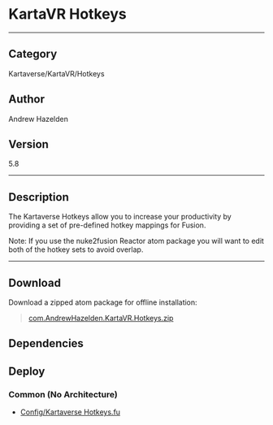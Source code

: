 # KartaVR Hotkeys
___

## Category
Kartaverse/KartaVR/Hotkeys

## Author
Andrew Hazelden

## Version
5.8

___

## Description
<p>The Kartaverse Hotkeys allow you to increase your productivity by providing a set of pre-defined hotkey mappings for Fusion.</p>

<p>Note: If you use the nuke2fusion Reactor atom package you will want to edit both of the hotkey sets to avoid overlap.</p>

___

## Download

Download a zipped atom package for offline installation:
> [com.AndrewHazelden.KartaVR.Hotkeys.zip](https://gitlab.com/WeSuckLess/Reactor/-/archive/master/Reactor-master.zip?path=Atoms/com.AndrewHazelden.KartaVR.Hotkeys)  

## Dependencies

## Deploy

### Common (No Architecture)

<ul>
<li><a href="https://gitlab.com/WeSuckLess/Reactor/-/blob/master/Atoms/com.AndrewHazelden.KartaVR.Hotkeys/Config/Kartaverse Hotkeys.fu?ref_type=heads">Config/Kartaverse Hotkeys.fu</a></li>
</ul>
